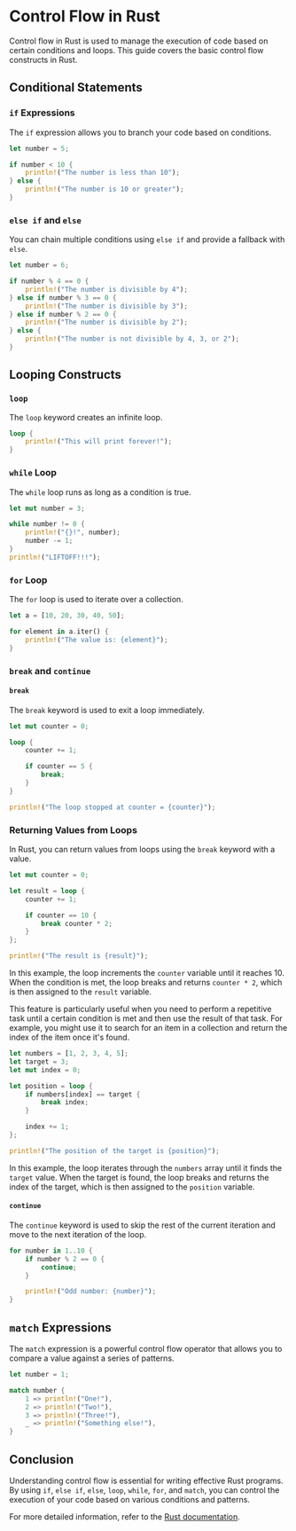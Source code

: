 # Control Flow in Rust

Control flow in Rust is used to manage the execution of code based on certain conditions and loops. This guide covers the basic control flow constructs in Rust.

## Conditional Statements

### `if` Expressions

The `if` expression allows you to branch your code based on conditions.

```rust
let number = 5;

if number < 10 {
    println!("The number is less than 10");
} else {
    println!("The number is 10 or greater");
}
```

### `else if` and `else`

You can chain multiple conditions using `else if` and provide a fallback with `else`.

```rust
let number = 6;

if number % 4 == 0 {
    println!("The number is divisible by 4");
} else if number % 3 == 0 {
    println!("The number is divisible by 3");
} else if number % 2 == 0 {
    println!("The number is divisible by 2");
} else {
    println!("The number is not divisible by 4, 3, or 2");
}
```

## Looping Constructs

### `loop`

The `loop` keyword creates an infinite loop.

```rust
loop {
    println!("This will print forever!");
}
```

### `while` Loop

The `while` loop runs as long as a condition is true.

```rust
let mut number = 3;

while number != 0 {
    println!("{}!", number);
    number -= 1;
}
println!("LIFTOFF!!!");
```

### `for` Loop

The `for` loop is used to iterate over a collection.

```rust
let a = [10, 20, 30, 40, 50];

for element in a.iter() {
    println!("The value is: {element}");
}
```


### `break` and `continue`

#### `break`

The `break` keyword is used to exit a loop immediately.

```rust
let mut counter = 0;

loop {
    counter += 1;

    if counter == 5 {
        break;
    }
}

println!("The loop stopped at counter = {counter}");
```

### Returning Values from Loops

In Rust, you can return values from loops using the `break` keyword with a value.

```rust
let mut counter = 0;

let result = loop {
    counter += 1;

    if counter == 10 {
        break counter * 2;
    }
};

println!("The result is {result}");
```

In this example, the loop increments the `counter` variable until it reaches 10. When the condition is met, the loop breaks and returns `counter * 2`, which is then assigned to the `result` variable.

This feature is particularly useful when you need to perform a repetitive task until a certain condition is met and then use the result of that task. For example, you might use it to search for an item in a collection and return the index of the item once it's found.

```rust
let numbers = [1, 2, 3, 4, 5];
let target = 3;
let mut index = 0;

let position = loop {
    if numbers[index] == target {
        break index;
    }

    index += 1;
};

println!("The position of the target is {position}");
```

In this example, the loop iterates through the `numbers` array until it finds the `target` value. When the target is found, the loop breaks and returns the index of the target, which is then assigned to the `position` variable.

#### `continue`

The `continue` keyword is used to skip the rest of the current iteration and move to the next iteration of the loop.

```rust
for number in 1..10 {
    if number % 2 == 0 {
        continue;
    }

    println!("Odd number: {number}");
}
```


## `match` Expressions

The `match` expression is a powerful control flow operator that allows you to compare a value against a series of patterns.

```rust
let number = 1;

match number {
    1 => println!("One!"),
    2 => println!("Two!"),
    3 => println!("Three!"),
    _ => println!("Something else!"),
}
```

## Conclusion

Understanding control flow is essential for writing effective Rust programs. By using `if`, `else if`, `else`, `loop`, `while`, `for`, and `match`, you can control the execution of your code based on various conditions and patterns.

For more detailed information, refer to the [Rust documentation](https://doc.rust-lang.org/book/ch03-05-control-flow.html).